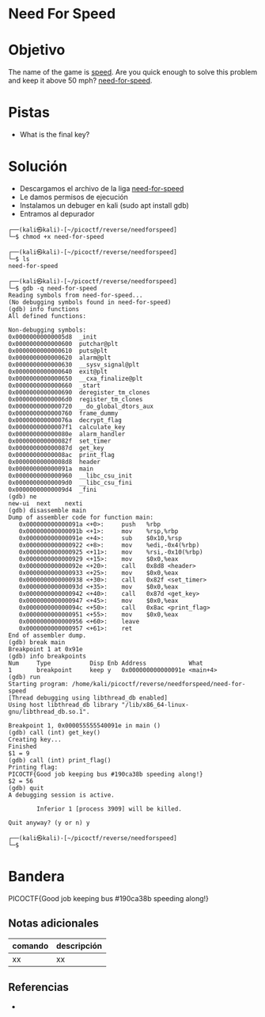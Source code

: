 # Need For Speed

# Objetivo
The name of the game is [speed](https://www.youtube.com/watch?v=8piqd2BWeGI). Are you quick enough to solve this problem and keep it above 50 mph? [need-for-speed](https://jupiter.challenges.picoctf.org/static/f9abc386dfb1309e687344783f208b20/need-for-speed).

# Pistas
- What is the final key?

# Solución
- Descargamos el archivo de la liga [need-for-speed](https://jupiter.challenges.picoctf.org/static/f9abc386dfb1309e687344783f208b20/need-for-speed)
- Le damos permisos de ejecución
- Instalamos un debuger en kali (sudo apt install gdb)
- Entramos al depurador
```
┌──(kali㉿kali)-[~/picoctf/reverse/needforspeed]
└─$ chmod +x need-for-speed 
                                                                                                                                                                      
┌──(kali㉿kali)-[~/picoctf/reverse/needforspeed]
└─$ ls
need-for-speed
                                                                                                                                                                      
┌──(kali㉿kali)-[~/picoctf/reverse/needforspeed]
└─$ gdb -q need-for-speed 
Reading symbols from need-for-speed...
(No debugging symbols found in need-for-speed)
(gdb) info functions
All defined functions:

Non-debugging symbols:
0x00000000000005d8  _init
0x0000000000000600  putchar@plt
0x0000000000000610  puts@plt
0x0000000000000620  alarm@plt
0x0000000000000630  __sysv_signal@plt
0x0000000000000640  exit@plt
0x0000000000000650  __cxa_finalize@plt
0x0000000000000660  _start
0x0000000000000690  deregister_tm_clones
0x00000000000006d0  register_tm_clones
0x0000000000000720  __do_global_dtors_aux
0x0000000000000760  frame_dummy
0x000000000000076a  decrypt_flag
0x00000000000007f1  calculate_key
0x000000000000080e  alarm_handler
0x000000000000082f  set_timer
0x000000000000087d  get_key
0x00000000000008ac  print_flag
0x00000000000008d8  header
0x000000000000091a  main
0x0000000000000960  __libc_csu_init
0x00000000000009d0  __libc_csu_fini
0x00000000000009d4  _fini
(gdb) ne
new-ui  next    nexti   
(gdb) disassemble main
Dump of assembler code for function main:
   0x000000000000091a <+0>:     push   %rbp
   0x000000000000091b <+1>:     mov    %rsp,%rbp
   0x000000000000091e <+4>:     sub    $0x10,%rsp
   0x0000000000000922 <+8>:     mov    %edi,-0x4(%rbp)
   0x0000000000000925 <+11>:    mov    %rsi,-0x10(%rbp)
   0x0000000000000929 <+15>:    mov    $0x0,%eax
   0x000000000000092e <+20>:    call   0x8d8 <header>
   0x0000000000000933 <+25>:    mov    $0x0,%eax
   0x0000000000000938 <+30>:    call   0x82f <set_timer>
   0x000000000000093d <+35>:    mov    $0x0,%eax
   0x0000000000000942 <+40>:    call   0x87d <get_key>
   0x0000000000000947 <+45>:    mov    $0x0,%eax
   0x000000000000094c <+50>:    call   0x8ac <print_flag>
   0x0000000000000951 <+55>:    mov    $0x0,%eax
   0x0000000000000956 <+60>:    leave
   0x0000000000000957 <+61>:    ret
End of assembler dump.
(gdb) break main
Breakpoint 1 at 0x91e
(gdb) info breakpoints
Num     Type           Disp Enb Address            What
1       breakpoint     keep y   0x000000000000091e <main+4>
(gdb) run
Starting program: /home/kali/picoctf/reverse/needforspeed/need-for-speed 
[Thread debugging using libthread_db enabled]
Using host libthread_db library "/lib/x86_64-linux-gnu/libthread_db.so.1".

Breakpoint 1, 0x000055555540091e in main ()
(gdb) call (int) get_key()
Creating key...
Finished
$1 = 9
(gdb) call (int) print_flag()
Printing flag:
PICOCTF{Good job keeping bus #190ca38b speeding along!}
$2 = 56
(gdb) quit
A debugging session is active.

        Inferior 1 [process 3909] will be killed.

Quit anyway? (y or n) y
                                                                                                                                                                      
┌──(kali㉿kali)-[~/picoctf/reverse/needforspeed]
└─$ 
```

# Bandera
PICOCTF{Good job keeping bus #190ca38b speeding along!}

## Notas adicionales
| comando | descripción |
| ------ | ------ |
| xx | xx |

## Referencias
- []()